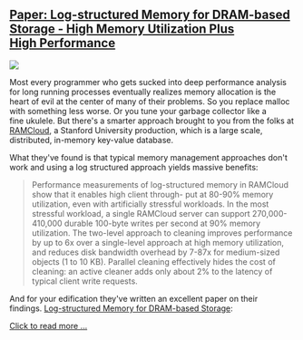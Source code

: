 ## [Paper: Log-structured Memory for DRAM-based Storage - High Memory Utilization Plus High Performance](/blog/2014/3/20/paper-log-structured-memory-for-dram-based-storage-high-memo.html)

    

    

![](http://farm8.staticflickr.com/7383/13290626565_dc21d694a5_o.png)

Most every programmer who gets sucked into deep performance analysis for long running processes eventually realizes memory allocation is the heart of evil at the center of many of their problems. So you replace malloc with something less worse. Or you tune your garbage collector like a fine ukulele. But there's a smarter approach brought to you from the folks at [RAMCloud](https://ramcloud.stanford.edu/wiki/display/ramcloud/RAMCloud), a Stanford University production, which is a large scale, distributed, in-memory key-value database.

What they've found is that typical memory management approaches don't work and using a log structured approach yields massive benefits:

> Performance measurements of log-structured memory in RAMCloud show that it enables high client through- put at 80-90% memory utilization, even with artificially stressful workloads. In the most stressful workload, a single RAMCloud server can support 270,000-410,000 durable 100-byte writes per second at 90% memory utilization. The two-level approach to cleaning improves performance by up to 6x over a single-level approach at high memory utilization, and reduces disk bandwidth overhead by 7-87x for medium-sized objects (1 to 10 KB). Parallel cleaning effectively hides the cost of cleaning: an active cleaner adds only about 2% to the latency of typical client write requests.

And for your edification they've written an excellent paper on their findings. [Log-structured Memory for DRAM-based Storage](https://www.usenix.org/system/files/conference/fast14/fast14-paper_rumble.pdf):

[Click to read more ...](/blog/2014/3/20/paper-log-structured-memory-for-dram-based-storage-high-memo.html)

    
